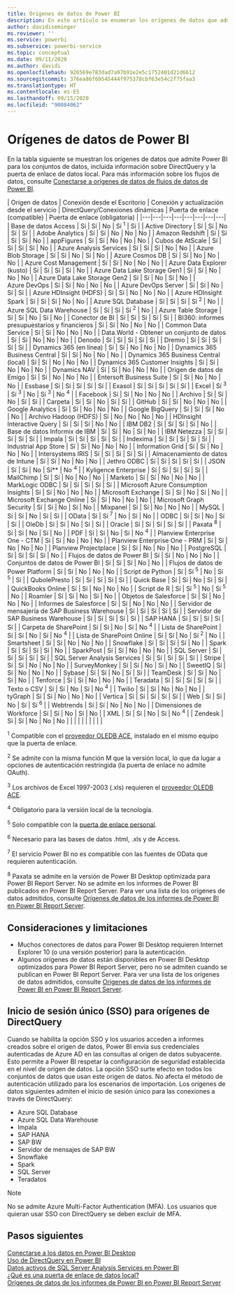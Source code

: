 ```yaml
---
title: Orígenes de datos de Power BI
description: En este artículo se enumeran los orígenes de datos que admite Power BI, incluida información sobre DirectQuery y la puerta de enlace de datos local.
author: davidiseminger
ms.reviewer: ''
ms.service: powerbi
ms.subservice: powerbi-service
ms.topic: conceptual
ms.date: 09/11/2020
ms.author: davidi
ms.openlocfilehash: 926569e783dad7a97b91e2e5c1752401d21d6612
ms.sourcegitcommit: 376ea86f69545444f975378cbf63e54c2f75faa3
ms.translationtype: HT
ms.contentlocale: es-ES
ms.lasthandoff: 09/15/2020
ms.locfileid: "90084062"
---
```

# <a name="power-bi-data-sources"></a>Orígenes de datos de Power BI

En la tabla siguiente se muestran los orígenes de datos que admite Power BI para los conjuntos de datos, incluida información sobre DirectQuery y la puerta de enlace de datos local. Para más información sobre los flujos de datos, consulte [Conectarse a orígenes de datos de flujos de datos de Power BI](../transform-model/service-dataflows-data-sources.md).

| Origen de datos | Conexión desde el Escritorio | Conexión y actualización desde el servicio | DirectQuery/Conexiones dinámicas | Puerta de enlace (compatible) | Puerta de enlace (obligatoria) |
|---|---|---|---|---|---|---|---|
| Base de datos Access | Sí | Sí | No | Sí <sup>1</sup> | Sí |
| Active Directory | Sí | Sí | No | Sí | Sí |
| Adobe Analytics | Sí | Sí | No | No | No |
| Amazon Redshift | Sí | Sí | Sí | Sí | No |
| appFigures | Sí | Sí | No | No | No |
| Cubos de AtScale | Sí | Sí | Sí | Sí | No |
| Azure Analysis Services | Sí | Sí | Sí | No | No |
| Azure Blob Storage | Sí | Sí | No | Sí | No |
| Azure Cosmos DB | Sí | Sí | No | No | No |
| Azure Cost Management | Sí | Sí | No | No | No |
| Azure Data Explorer (kusto) | Sí | Sí | Sí | Sí | No |
| Azure Data Lake Storage Gen1 | Sí | Sí | No | No | No |
| Azure Data Lake Storage Gen2 | Sí | Sí | No | Sí | No |
| Azure DevOps | Sí | Sí | No | No | No |
| Azure DevOps Server | Sí | Sí | No | Sí | Sí |
| Azure HDInsight (HDFS) | Sí | Sí | No | No | No |
| Azure HDInsight Spark | Sí | Sí | Sí | No | No |
| Azure SQL Database | Sí | Sí | Sí | Sí <sup>2</sup> | No |
| Azure SQL Data Warehouse | Sí | Sí | Sí | Sí <sup>2</sup> | No |
| Azure Table Storage | Sí | Sí | No | Sí | No |
| Conector de BI | Sí | Sí | Sí | Sí | Sí |
| BI360: informes presupuestarios y financieros | Sí | Sí | No | No | No |
| Common Data Service | Sí | Sí | No | No | No |
| Data.World - Obtener un conjunto de datos | Sí | Sí | No | No | No |
| Denodo | Sí | Sí | Sí | Sí | Sí |
| Dremio | Sí | Sí | Sí | Sí | Sí |
| Dynamics 365 (en línea) | Sí | Sí | No | No | No |
| Dynamics 365 Business Central | Sí | Sí | No | No | No |
| Dynamics 365 Business Central (local) | Sí | Sí | No | No | No |
| Dynamics 365 Customer Insights | Sí | Sí | No | No | No |
| Dynamics NAV | Sí | Sí | No | No | No |
| Origen de datos de Emigo | Sí | Sí | No | No | No |
| Entersoft Business Suite | Sí | Sí | No | No | No |
| Essbase | Sí | Sí | Sí | Sí | Sí |
| Exasol | Sí | Sí | Sí | Sí | Sí |
| Excel | Sí <sup>3</sup> | Sí <sup>3</sup> | No | Sí <sup>3</sup> | No <sup>4</sup> |
| Facebook | Sí | Sí | No | No | No |
| Archivo | Sí | Sí | No | Sí | Sí |
| Carpeta | Sí | Sí | No | Sí | Sí |
| GitHub | Sí | Sí | No | No | No |
| Google Analytics | Sí | Sí | No | No | No |
| Google BigQuery | Sí | Sí | Sí | No | No |
| Archivo Hadoop (HDFS) | Sí | No | No | No | No |
| HDInsight Interactive Query | Sí | Sí | Sí | No | No |
| IBM DB2 | Sí | Sí | Sí | Sí | No |
| Base de datos Informix de IBM | Sí | Sí | No | Sí | No |
| IBM Netezza | Sí | Sí | Sí | Sí | Sí |
| Impala | Sí | Sí | Sí | Sí | Sí |
| Indexima | Sí | Sí | Sí | Sí | Sí |
| Industrial App Store | Sí | Sí | No | No | No |
| Information Grid | Sí | Sí | No | No | No |
| Intersystems IRIS | Sí | Sí | Sí | Sí | Sí |
| Almacenamiento de datos de Intune | Sí | Sí | No | No | No |
| Jethro ODBC | Sí | Sí | Sí | Sí | Sí |
| JSON | Sí | Sí | No | Sí** | No <sup>4</sup> |
| Kyligence Enterprise | Sí | Sí | Sí | Sí | Sí |
| MailChimp | Sí | Sí | No | No | No |
| Marketo | Sí | Sí | No | No | No |
| MarkLogic ODBC | Sí | Sí | Sí | Sí | Sí |
| Microsoft Azure Consumption Insights | Sí | Sí | No | No | No |
| Microsoft Exchange | Sí | Sí | No | Sí | No |
| Microsoft Exchange Online | Sí | Sí | No | No | No |
| Microsoft Graph Security | Sí | Sí | No | Sí | No |
| Mixpanel | Sí | Sí | No | No | No |
| MySQL | Sí | Sí | No | Sí | Sí |
| OData | Sí | Sí <sup>7</sup> | No | Sí | No |
| ODBC | Sí | Sí | No | Sí | Sí |
| OleDb | Sí | Sí | No | Sí | Sí |
| Oracle | Sí | Sí | Sí | Sí | Sí |
| Paxata <sup>8</sup> | Sí | Sí | No | Sí | No |
| PDF | Sí | Sí | No | Sí | No <sup>4</sup> |
| Planview Enterprise One - CTM | Sí | Sí | No | No | No |
| Planview Enterprise One - PRM | Sí | Sí | No | No | No |
| Planview Projectplace | Sí | Sí | No | No | No |
| PostgreSQL | Sí | Sí | Sí | Sí | No |
| Flujos de datos de Power BI | Sí | Sí | No | No | No |
| Conjuntos de datos de Power BI | Sí | Sí | Sí | No | No |
| Flujos de datos de Power Platform | Sí | Sí | No | No | No |
| Script de Python | Sí | Sí <sup>5</sup> | No | Sí <sup>5</sup> | Sí |
| QubolePresto | Sí | Sí | Sí | Sí | Sí |
| Quick Base | Sí | Sí | No | Sí | Sí |
| QuickBooks Online | Sí | Sí | No | No | No |
| Script de R | Sí | Sí <sup>5</sup> | No | Sí <sup>5</sup> | No |
| Roamler | Sí | Sí | No | Sí | No |
| Objetos de Salesforce | Sí | Sí | No | No | No |
| Informes de Salesforce | Sí | Sí | No | No | No |
| Servidor de mensajería de SAP Business Warehouse | Sí | Sí | Sí | Sí | Sí |
| Servidor de SAP Business Warehouse | Sí | Sí | Sí | Sí | Sí |
| SAP HANA | Sí | Sí | Sí | Sí | Sí |
| Carpeta de SharePoint | Sí | Sí | No | Sí | No <sup>4</sup> |
| Lista de SharePoint | Sí | Sí | No | Sí | No <sup>4</sup> |
| Lista de SharePoint Online | Sí | Sí | No | Sí <sup>2</sup> | No |
| Smartsheet | Sí | Sí | No | No | No |
| Snowflake | Sí | Sí | Sí | Sí | No |
| Spark | Sí | Sí | Sí | Sí | No |
| SparkPost | Sí | Sí | No | No | No |
| SQL Server | Sí | Sí | Sí | Sí | Sí |
| SQL Server Analysis Services | Sí | Sí | Sí | Sí | Sí |
| Stripe | Sí | Sí | No | No | No |
| SurveyMonkey | Sí | Sí | No | Sí | No |
| SweetIQ | Sí | Sí | No | No | No |
| Sybase | Sí | Sí | No | Sí | Sí |
| TeamDesk | Sí | Sí | No | Sí | No |
| Tenforce | Sí | Sí | No | No | No |
| Teradata | Sí | Sí | Sí | Sí | Sí |
| Texto o CSV | Sí | Sí | No | Sí | No <sup>4</sup> |
| Twilio | Sí | Sí | No | No | No |
| tyGraph | Sí | Sí | No | No | No |
| Vertica | Sí | Sí | Sí | Sí | Sí |
| Web | Sí | Sí | No | Sí | Sí <sup>6</sup> |
| Webtrends | Sí | Sí | No | No | No |
| Dimensiones de Workforce | Sí | Sí | No | Sí | No |
| XML | Sí | Sí | No | Sí | No <sup>4</sup> |
| Zendesk | Sí | Sí | No | No | No |
| | | | | | | | |

<sup>1</sup> Compatible con el [proveedor OLEDB ACE](https://www.microsoft.com/download/details.aspx?id=54920), instalado en el mismo equipo que la puerta de enlace.

<sup>2</sup> Se admite con la misma función M que la versión local, lo que da lugar a opciones de autenticación restringida (la puerta de enlace no admite OAuth).

<sup>3</sup> Los archivos de Excel 1997-2003 (.xls) requieren el [proveedor OLEDB ACE](https://www.microsoft.com/download/details.aspx?id=54920).

<sup>4</sup> Obligatorio para la versión local de la tecnología.

<sup>5</sup> Solo compatible con la [puerta de enlace personal](service-gateway-personal-mode.md).

<sup>6</sup> Necesario para las bases de datos .html, .xls y de Access.

<sup>7</sup> El servicio Power BI no es compatible con las fuentes de OData que requieren autenticación.

<sup>8</sup> Paxata se admite en la versión de Power BI Desktop optimizada para Power BI Report Server. No se admite en los informes de Power BI publicados en Power BI Report Server. Para ver una lista de los orígenes de datos admitidos, consulte [Orígenes de datos de los informes de Power BI en Power BI Report Server](../report-server/data-sources.md).

## <a name="considerations-and-limitations"></a>Consideraciones y limitaciones

- Muchos conectores de datos para Power BI Desktop requieren Internet Explorer 10 (o una versión posterior) para la autenticación. 
- Algunos orígenes de datos están disponibles en Power BI Desktop optimizados para Power BI Report Server, pero no se admiten cuando se publican en Power BI Report Server. Para ver una lista de los orígenes de datos admitidos, consulte [Orígenes de datos de los informes de Power BI en Power BI Report Server](../report-server/data-sources.md).

## <a name="single-sign-on-sso-for-directquery-sources"></a>Inicio de sesión único (SSO) para orígenes de DirectQuery

Cuando se habilita la opción SSO y los usuarios acceden a informes creados sobre el origen de datos, Power BI envía sus credenciales autenticadas de Azure AD en las consultas al origen de datos subyacente. Esto permite a Power BI respetar la configuración de seguridad establecida en el nivel de origen de datos.
La opción SSO surte efecto en todos los conjuntos de datos que usan este origen de datos. No afecta el método de autenticación utilizado para los escenarios de importación. Los orígenes de datos siguientes admiten el inicio de sesión único para las conexiones a través de DirectQuery:

- Azure SQL Database
- Azure SQL Data Warehouse
- Impala
- SAP HANA
- SAP BW
- Servidor de mensajes de SAP BW
- Snowflake
- Spark
- SQL Server
- Teradatos

> [!Note]
> No se admite Azure Multi-Factor Authentication (MFA). Los usuarios que quieran usar SSO con DirectQuery se deben excluir de MFA.

## <a name="next-steps"></a>Pasos siguientes

[Conectarse a los datos en Power BI Desktop](desktop-quickstart-connect-to-data.md)  
[Uso de DirectQuery en Power BI](desktop-directquery-about.md)  
[Datos activos de SQL Server Analysis Services en Power BI](sql-server-analysis-services-tabular-data.md)  
[¿Qué es una puerta de enlace de datos local?](service-gateway-onprem.md)  
[Orígenes de datos de los informes de Power BI en Power BI Report Server](../report-server/data-sources.md)
